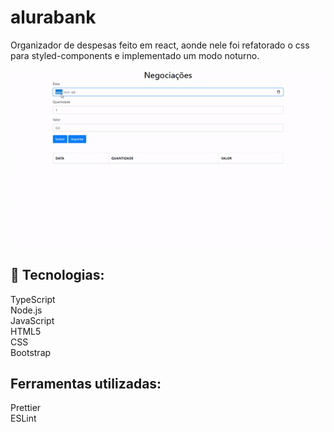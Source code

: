 # alurabank
Organizador de despesas feito em react, aonde nele foi refatorado o css para styled-components e implementado um modo noturno.

<img src='./assets/ezgif.com-gif-maker (1).gif' />

## 🚀 Tecnologias:

TypeScript <br/>
Node.js <br/>
JavaScript <br/>
HTML5 <br/>
CSS <br/>
Bootstrap
## Ferramentas utilizadas:
Prettier <br/>
ESLint <br/>


